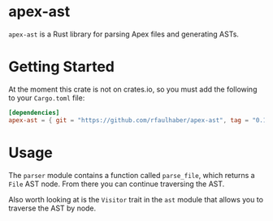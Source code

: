 # apex-ast

`apex-ast` is a Rust library for parsing Apex files and generating ASTs.

# Getting Started

At the moment this crate is not on crates.io, so you must add the following to your `Cargo.toml` file:

```toml
[dependencies]
apex-ast = { git = "https://github.com/rfaulhaber/apex-ast", tag = "0.1.0" }
```

# Usage

The `parser` module contains a function called `parse_file`, which returns a `File` AST node.
From there you can continue traversing the AST.

Also worth looking at is the `Visitor` trait in the `ast` module that allows you to traverse the AST by node.